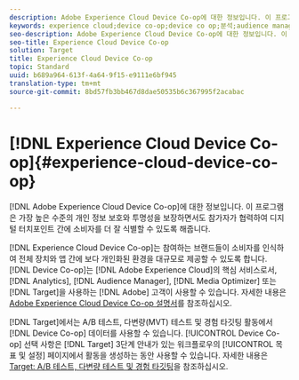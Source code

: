 ```yaml
---
description: Adobe Experience Cloud Device Co-op에 대한 정보입니다. 이 프로그램은 가장 높은 수준의 개인 정보 보호와 투명성을 보장하면서도 참가자가 협력하여 디지털 터치포인트 간에 소비자를 더 잘 식별할 수 있도록 해줍니다.
keywords: experience cloud;device co-op;device co op;분석;audience manager;aam;media optimizer;device graph
seo-description: Adobe Experience Cloud Device Co-op에 대한 정보입니다. 이 프로그램은 가장 높은 수준의 개인 정보 보호와 투명성을 보장하면서도 참가자가 협력하여 디지털 터치포인트 간에 소비자를 더 잘 식별할 수 있도록 해줍니다.
seo-title: Experience Cloud Device Co-op
solution: Target
title: Experience Cloud Device Co-op
topic: Standard
uuid: b689a964-613f-4a64-9f15-e9111e6bf945
translation-type: tm+mt
source-git-commit: 8bd57fb3bb467d8dae50535b6c367995f2acabac

---
```



# [!DNL Experience Cloud Device Co-op]{#experience-cloud-device-co-op}

[!DNL Adobe Experience Cloud Device Co-op]에 대한 정보입니다. 이 프로그램은 가장 높은 수준의 개인 정보 보호와 투명성을 보장하면서도 참가자가 협력하여 디지털 터치포인트 간에 소비자를 더 잘 식별할 수 있도록 해줍니다.

[!DNL Experience Cloud Device Co-op]는 참여하는 브랜드들이 소비자를 인식하여 전체 장치와 앱 간에 보다 개인화된 환경을 대규모로 제공할 수 있도록 합니다. [!DNL Device Co-op]는 [!DNL Adobe Experience Cloud]의 핵심 서비스로서, [!DNL Analytics], [!DNL Audience Manager], [!DNL Media Optimizer] 또는 [!DNL Target]을 사용하는 [!DNL Adobe] 고객이 사용할 수 있습니다. 자세한 내용은 [Adobe Experience Cloud Device Co-op 설명서](https://marketing.adobe.com/resources/help/en_US/mcdc/)를 참조하십시오.

[!DNL Target]에서는 A/B 테스트, 다변량(MVT) 테스트 및 경험 타깃팅 활동에서 [!DNL Device Co-op] 데이터를 사용할 수 있습니다. [!UICONTROL Device Co-op] 선택 사항은 [!DNL Target] 3단계 안내가 있는 워크플로우의 [!UICONTROL 목표 및 설정] 페이지에서 활동을 생성하는 동안 사용할 수 있습니다. 자세한 내용은 [Target: A/B 테스트, 다변량 테스트 및 경험 타깃팅](https://marketing.adobe.com/resources/help/en_US/mcdc/mcdc-target.html)을 참조하십시오.
